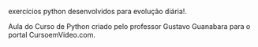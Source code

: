 exercícios python desenvolvidos para evolução  diária!.


Aula do Curso de Python criado pelo professor Gustavo Guanabara para o portal CursoemVideo.com.